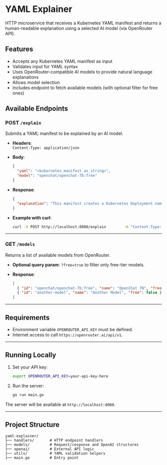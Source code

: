 # YAML Explainer

HTTP microservice that receives a Kubernetes YAML manifest and returns a human-readable explanation using a selected AI model (via OpenRouter API).

## Features

- Accepts any Kubernetes YAML manifest as input
- Validates input for YAML syntax
- Uses OpenRouter-compatible AI models to provide natural language explanations
- Allows model selection
- Includes endpoint to fetch available models (with optional filter for free ones)

## Available Endpoints

### POST `/explain`

Submits a YAML manifest to be explained by an AI model.

- **Headers**:  
  `Content-Type: application/json`

- **Body**:
  ```json
  {
    "yaml": "<kubernetes_manifest_as_string>",
    "model": "openchat/openchat-7b:free"
  }
  ```

- **Response**:
  ```json
  {
    "explanation": "This manifest creates a Kubernetes Deployment named 'nginx'..."
  }
  ```

- **Example with curl**:
  ```bash
  curl -X POST http://localhost:8080/explain        -H "Content-Type: application/json"        -d '{"yaml": "apiVersion: v1\nkind: Pod\n...", "model": "openchat/openchat-7b:free"}'
  ```

---

### GET `/models`

Returns a list of available models from OpenRouter.

- **Optional query param**: `?free=true` to filter only free-tier models.

- **Response**:
  ```json
  [
    { "id": "openchat/openchat-7b:free", "name": "OpenChat 7B", "free": true },
    { "id": "another-model", "name": "Another Model", "free": false }
  ]
  ```

---

## Requirements

- Environment variable `OPENROUTER_API_KEY` must be defined.
- Internet access to call `https://openrouter.ai/api/v1`.

---

## Running Locally

1. Set your API key:
   ```bash
   export OPENROUTER_API_KEY=your-api-key-here
   ```

2. Run the server:
   ```bash
   go run main.go
   ```

The server will be available at `http://localhost:8080`.

---

## Project Structure

```
yaml-explainer/
├── handlers/       # HTTP endpoint handlers
├── models/         # Request/response and OpenAI structures
├── openai/         # External API logic
├── utils/          # YAML validation helpers
├── main.go         # Entry point
```
